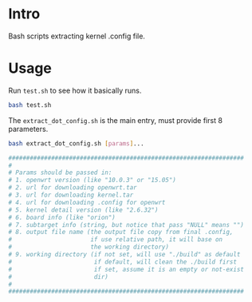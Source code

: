 # Intro

Bash scripts extracting kernel .config file.

# Usage

Run `test.sh` to see how it basically runs.

```bash
bash test.sh
```

The `extract_dot_config.sh` is the main entry, must provide first 8 parameters. 

```bash
bash extract_dot_config.sh [params]...

##################################################################
#
# Params should be passed in:
# 1. openwrt version (like "10.0.3" or "15.05")
# 2. url for downloading openwrt.tar
# 3. url for downloading kernel.tar
# 4. url for downloading .config for openwrt
# 5. kernel detail version (like "2.6.32")
# 6. board info (like "orion")
# 7. subtarget info (string, but notice that pass "NULL" means "")
# 8. output file name (the output file copy from final .config,
#                      if use relative path, it will base on
#                      the working directory)
# 9. working directory (if not set, will use "./build" as default
#                       if default, will clean the ./build first
#                       if set, assume it is an empty or not-exist
#                       dir)
#
##################################################################

```

